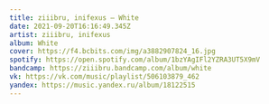 ```yaml
---
title: ziiibru, inifexus — White
date: 2021-09-20T16:16:49.345Z
artist: ziiibru, inifexus
album: White
cover: https://f4.bcbits.com/img/a3882907824_16.jpg
spotify: https://open.spotify.com/album/1bzYAgIFl2YZRA3UT5X9mV
bandcamp: https://ziiibru.bandcamp.com/album/white
vk: https://vk.com/music/playlist/506103879_462
yandex: https://music.yandex.ru/album/18122515
---
```

